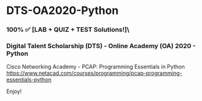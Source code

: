 # DTS-OA2020-Python
### 100% ✅ [LAB + QUIZ + TEST Solutions!]\
### Digital Talent Scholarship (DTS) - Online Academy (OA) 2020 - Python

Cisco Networking Academy - PCAP: Programming Essentials in Python\
https://www.netacad.com/courses/programming/pcap-programming-essentials-python

Enjoy!
